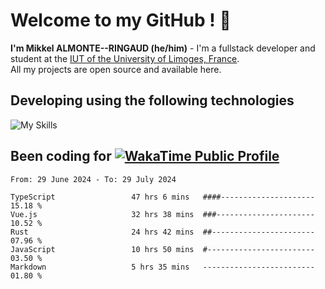 # Welcome to my GitHub ! 🌃

**I'm Mikkel ALMONTE--RINGAUD (he/him)** - I'm a fullstack developer and student at the [IUT of the University of Limoges, France](https://iut.unilim.fr). \
All my projects are open source and available here.

## Developing using the following technologies

![My Skills](https://skillicons.dev/icons?i=dart,solidjs,pnpm,nodejs,ts,js,vercel,netlify,html,css,rust,astro,git,vue,md,electron,figma,github,bash,bun,cloudflare,py,tailwind,nginx,npm,tauri,vite,zig,yarn,windicss&theme=dark)

## Been coding for [![WakaTime Public Profile](https://wakatime.com/badge/user/0839e595-e07a-435c-8d59-ed95f2a3d6dd.svg?style=flat-square)](https://wakatime.com/@0839e595-e07a-435c-8d59-ed95f2a3d6dd)

<!--START_SECTION:waka-->

```plain
From: 29 June 2024 - To: 29 July 2024

TypeScript                 47 hrs 6 mins   ####---------------------   15.18 %
Vue.js                     32 hrs 38 mins  ###----------------------   10.52 %
Rust                       24 hrs 42 mins  ##-----------------------   07.96 %
JavaScript                 10 hrs 50 mins  #------------------------   03.50 %
Markdown                   5 hrs 35 mins   -------------------------   01.80 %
```

<!--END_SECTION:waka-->
